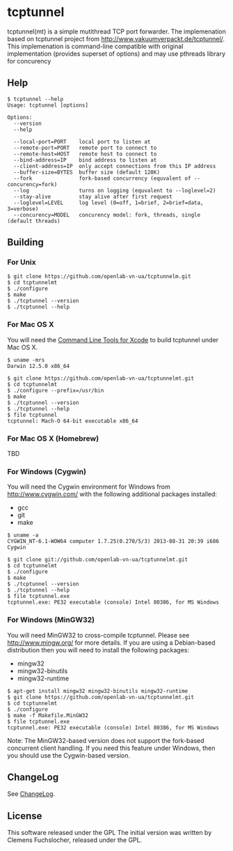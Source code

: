 # tcptunnel

tcptunnel(mt) is a simple mutithread TCP port forwarder.
The implemenation based on tcptunnel project from http://www.vakuumverpackt.de/tcptunnel/.
This implemenation is command-line compatible with original implementation (provides superset of options) and may use pthreads library for concurency

## Help

```
$ tcptunnel --help
Usage: tcptunnel [options]

Options:
  --version
  --help

  --local-port=PORT    local port to listen at
  --remote-port=PORT   remote port to connect to
  --remote-host=HOST   remote host to connect to
  --bind-address=IP    bind address to listen at
  --client-address=IP  only accept connections from this IP address
  --buffer-size=BYTES  buffer size (default 128K)
  --fork               fork-based concurrency (equvalent of --concurency=fork)
  --log                turns on logging (equvalent to --loglevel=2)
  --stay-alive         stay alive after first request
  --loglevel=LEVEL     log level (0=off, 1=brief, 2=brief=data, 3=verbose)
  --concurency=MODEL   concurency model: fork, threads, single (default threads)
```

## Building

### For Unix

```
$ git clone https://github.com/openlab-vn-ua/tcptunnelm.git
$ cd tcptunnelmt
$ ./configure
$ make
$ ./tcptunnel --version
$ ./tcptunnel --help
```

### For Mac OS X

You will need the [Command Line Tools for Xcode](https://developer.apple.com/xcode/) to build tcptunnel under Mac OS X.

```
$ uname -mrs
Darwin 12.5.0 x86_64

$ git clone https://github.com/openlab-vn-ua/tcptunnelmt.git
$ cd tcptunnelmt
$ ./configure --prefix=/usr/bin
$ make
$ ./tcptunnel --version
$ ./tcptunnel --help
$ file tcptunnel
tcptunnel: Mach-O 64-bit executable x86_64
```

### For Mac OS X (Homebrew)

TBD

### For Windows (Cygwin)

You will need the Cygwin environment for Windows from http://www.cygwin.com/ with the following additional packages installed:

* gcc
* git
* make

```
$ uname -a
CYGWIN_NT-6.1-WOW64 computer 1.7.25(0.270/5/3) 2013-08-31 20:39 i686 Cygwin

$ git clone git://github.com/openlab-vn-ua/tcptunnelmt.git
$ cd tcptunnelmt
$ ./configure
$ make
$ ./tcptunnel --version
$ ./tcptunnel --help
$ file tcptunnel.exe
tcptunnel.exe: PE32 executable (console) Intel 80386, for MS Windows
```

### For Windows (MinGW32)

You will need MinGW32 to cross-compile tcptunnel. 
Please see http://www.mingw.org/ for more details. 
If you are using a Debian-based distribution then you will need to install the following packages:

* mingw32
* mingw32-binutils
* mingw32-runtime

```
$ apt-get install mingw32 mingw32-binutils mingw32-runtime
$ git clone https://github.com/openlab-vn-ua/tcptunnelmt.git
$ cd tcptunnelmt
$ ./configure
$ make -f Makefile.MinGW32
$ file tcptunnel.exe
tcptunnel.exe: PE32 executable (console) Intel 80386, for MS Windows
```

Note:
The MinGW32-based version does not support the fork-based concurrent client handling.
If you need this feature under Windows, then you should use the Cygwin-based version.

## ChangeLog

See [ChangeLog](https://raw.github.com/openlab-vn-ua/tcptunnelmt/master/ChangeLog).

## License

This software released under the GPL
The initial version was written by Clemens Fuchslocher, released under the GPL.
